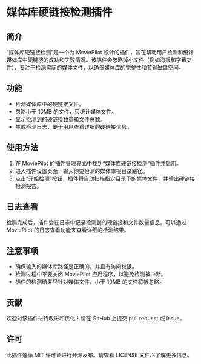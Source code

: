 # 媒体库硬链接检测插件

## 简介

“媒体库硬链接检测”是一个为 MoviePilot 设计的插件，旨在帮助用户检测和统计媒体库中硬链接的成功和失败情况。该插件会忽略掉小文件（例如海报和字幕文件），专注于检测实际的媒体文件，以确保媒体库的完整性和节省磁盘空间。

## 功能

- 检测媒体库中的硬链接文件。
- 忽略小于 10MB 的文件，只统计媒体文件。
- 显示检测到的硬链接数量和文件总数。
- 生成检测日志，便于用户查看详细的硬链接信息。

## 使用方法

1. 在 MoviePilot 的插件管理界面中找到“媒体库硬链接检测”插件并启用。
2. 进入插件设置页面，输入你要检测的媒体库根目录路径。
3. 点击“开始检测”按钮，插件将自动扫描指定目录下的媒体文件，并输出硬链接检测报告。

## 日志查看

检测完成后，插件会在日志中记录检测到的硬链接和文件数量信息。可以通过 MoviePilot 的日志查看功能来查看详细的检测结果。

## 注意事项

- 确保输入的媒体库路径是正确的，并且有访问权限。
- 检测过程中不要关闭 MoviePilot 应用程序，以避免检测被中断。
- 插件的检测结果只针对媒体文件，小于 10MB 的文件将被忽略。

## 贡献

欢迎对该插件进行改进和优化！请在 GitHub 上提交 pull request 或 issue。

## 许可

此插件遵循 MIT 许可证进行开源发布。请查看 LICENSE 文件以了解更多信息。

